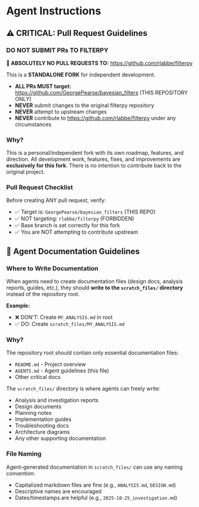 # Agent Instructions

## ⚠️ CRITICAL: Pull Request Guidelines

### DO NOT SUBMIT PRs TO FILTERPY

**🚫 ABSOLUTELY NO PULL REQUESTS TO:** https://github.com/rlabbe/filterpy

This is a **STANDALONE FORK** for independent development.

- **ALL PRs MUST target:** https://github.com/GeorgePearse/bayesian_filters (THIS REPOSITORY ONLY)
- **NEVER** submit changes to the original filterpy repository
- **NEVER** attempt to upstream changes
- **NEVER** contribute to https://github.com/rlabbe/filterpy under any circumstances

### Why?

This is a personal/independent fork with its own roadmap, features, and direction. All development work, features, fixes, and improvements are **exclusively for this fork**. There is no intention to contribute back to the original project.

### Pull Request Checklist

Before creating ANY pull request, verify:
- ✅ Target is: `GeorgePearse/bayesian_filters` (THIS REPO)
- ✅ NOT targeting: `rlabbe/filterpy` (FORBIDDEN)
- ✅ Base branch is set correctly for this fork
- ✅ You are NOT attempting to contribute upstream

## 📝 Agent Documentation Guidelines

### Where to Write Documentation

When agents need to create documentation files (design docs, analysis reports, guides, etc.), they should **write to the `scratch_files/` directory** instead of the repository root.

**Example:**
- ❌ DON'T: Create `MY_ANALYSIS.md` in root
- ✅ DO: Create `scratch_files/MY_ANALYSIS.md`

### Why?

The repository root should contain only essential documentation files:
- `README.md` - Project overview
- `AGENTS.md` - Agent guidelines (this file)
- Other critical docs

The `scratch_files/` directory is where agents can freely write:
- Analysis and investigation reports
- Design documents
- Planning notes
- Implementation guides
- Troubleshooting docs
- Architecture diagrams
- Any other supporting documentation

### File Naming

Agent-generated documentation in `scratch_files/` can use any naming convention:
- Capitalized markdown files are fine (e.g., `ANALYSIS.md`, `DESIGN.md`)
- Descriptive names are encouraged
- Dates/timestamps are helpful (e.g., `2025-10-25_investigation.md`)
